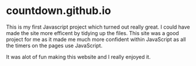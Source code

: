 # countdown.github.io
This is my first Javascript project which turned out really great. I could have made the site more efficent by tidying up the files. This site was a good project for me as it made me much more confident within JavaScript as all the timers on the pages use JavaScript.

It was alot of fun making this website and I really enjoyed it. 
